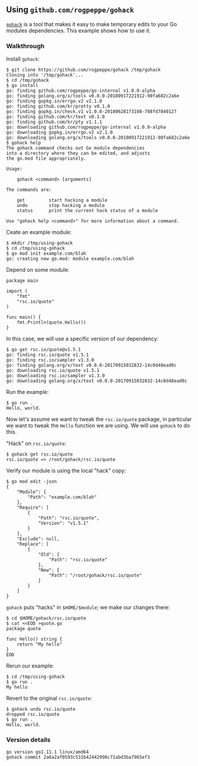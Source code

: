 <!-- __JSON: egrunner script.sh # LONG ONLINE

## Using `github.com/rogpeppe/gohack`

[`gohack`](https://github.com/rogpeppe/gohack) is a tool that makes it easy to make temporary edits to your Go modules dependencies. This example shows how to
use it.

### Walkthrough

Install `gohack`:

```
{{PrintBlock "install gohack" -}}
```

Ceate an example module:

```
{{PrintBlock "setup" -}}
```

Depend on some module:

```
{{PrintBlockOut "simple example" -}}
```

In this case, we will use a specific version of our dependency:

```
{{PrintBlock "use a specific version of quote" -}}
```

Run the example:

```
{{PrintBlock "run example" -}}
```

Now let's assume we want to tweak the `rsc.io/quote` package, in particular we want to tweak the `Hello` function we are
using. We will use `gohack` to do this.


"Hack" on `rsc.io/quote`:

```
{{PrintBlock "gohack quote" -}}
```

Verify our module is using the local "hack" copy:

```
{{PrintBlock "see replace" -}}
```

`gohack` puts "hacks" in `$HOME/$module`; we make our changes there:


```
{{PrintBlock "make edit" -}}
```

Rerun our example:

```
{{PrintBlock "rerun" -}}
```

Revert to the original `rsc.io/quote`:

```
{{PrintBlock "undo" -}}
```

### Version details

```
{{PrintBlockOut "version details" -}}
```

-->

## Using `github.com/rogpeppe/gohack`

[`gohack`](https://github.com/rogpeppe/gohack) is a tool that makes it easy to make temporary edits to your Go modules dependencies. This example shows how to
use it.

### Walkthrough

Install `gohack`:

```
$ git clone https://github.com/rogpeppe/gohack /tmp/gohack
Cloning into '/tmp/gohack'...
$ cd /tmp/gohack
$ go install
go: finding github.com/rogpeppe/go-internal v1.0.0-alpha
go: finding golang.org/x/tools v0.0.0-20180917221912-90fa682c2a6e
go: finding gopkg.in/errgo.v2 v2.1.0
go: finding github.com/kr/pretty v0.1.0
go: finding gopkg.in/check.v1 v1.0.0-20180628173108-788fd7840127
go: finding github.com/kr/text v0.1.0
go: finding github.com/kr/pty v1.1.1
go: downloading github.com/rogpeppe/go-internal v1.0.0-alpha
go: downloading gopkg.in/errgo.v2 v2.1.0
go: downloading golang.org/x/tools v0.0.0-20180917221912-90fa682c2a6e
$ gohack help
The gohack command checks out Go module dependencies
into a directory where they can be edited, and adjusts
the go.mod file appropriately.

Usage:

	gohack <command> [arguments]

The commands are:

	get         start hacking a module
	undo        stop hacking a module
	status      print the current hack status of a module

Use "gohack help <command>" for more information about a command.
```

Ceate an example module:

```
$ mkdir /tmp/using-gohack
$ cd /tmp/using-gohack
$ go mod init example.com/blah
go: creating new go.mod: module example.com/blah
```

Depend on some module:

```
package main

import (
	"fmt"
	"rsc.io/quote"
)

func main() {
	fmt.Println(quote.Hello())
}
```

In this case, we will use a specific version of our dependency:

```
$ go get rsc.io/quote@v1.5.1
go: finding rsc.io/quote v1.5.1
go: finding rsc.io/sampler v1.3.0
go: finding golang.org/x/text v0.0.0-20170915032832-14c0d48ead0c
go: downloading rsc.io/quote v1.5.1
go: downloading rsc.io/sampler v1.3.0
go: downloading golang.org/x/text v0.0.0-20170915032832-14c0d48ead0c
```

Run the example:

```
$ go run .
Hello, world.
```

Now let's assume we want to tweak the `rsc.io/quote` package, in particular we want to tweak the `Hello` function we are
using. We will use `gohack` to do this.


"Hack" on `rsc.io/quote`:

```
$ gohack get rsc.io/quote
rsc.io/quote => /root/gohack/rsc.io/quote
```

Verify our module is using the local "hack" copy:

```
$ go mod edit -json
{
	"Module": {
		"Path": "example.com/blah"
	},
	"Require": [
		{
			"Path": "rsc.io/quote",
			"Version": "v1.5.1"
		}
	],
	"Exclude": null,
	"Replace": [
		{
			"Old": {
				"Path": "rsc.io/quote"
			},
			"New": {
				"Path": "/root/gohack/rsc.io/quote"
			}
		}
	]
}
```

`gohack` puts "hacks" in `$HOME/$module`; we make our changes there:


```
$ cd $HOME/gohack/rsc.io/quote
$ cat <<EOD >quote.go
package quote

func Hello() string {
	return "My hello"
}
EOD
```

Rerun our example:

```
$ cd /tmp/using-gohack
$ go run .
My hello
```

Revert to the original `rsc.io/quote`:

```
$ gohack undo rsc.io/quote
dropped rsc.io/quote
$ go run .
Hello, world.
```

### Version details

```
go version go1.11.1 linux/amd64
gohack commit 2a6a2af0593c531b42442998c71abd3ba7965ef3
```

<!-- END -->
